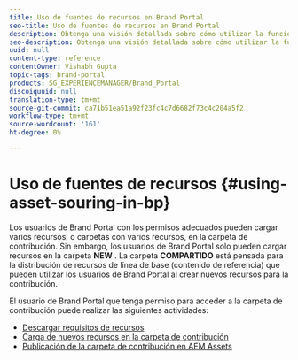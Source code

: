```yaml
---
title: Uso de fuentes de recursos en Brand Portal
seo-title: Uso de fuentes de recursos en Brand Portal
description: Obtenga una visión detallada sobre cómo utilizar la función de fuentes de recursos, cargar recursos en la carpeta de contribución y publicar la carpeta de contribución en AEM Assets de Brand Portal.
seo-description: Obtenga una visión detallada sobre cómo utilizar la función de fuentes de recursos, cargar recursos en la carpeta de contribución y publicar la carpeta de contribución en AEM Assets de Brand Portal.
uuid: null
content-type: reference
contentOwner: Vishabh Gupta
topic-tags: brand-portal
products: SG_EXPERIENCEMANAGER/Brand_Portal
discoiquuid: null
translation-type: tm+mt
source-git-commit: ca71b51ea51a92f23fc4c7d6682f73c4c204a5f2
workflow-type: tm+mt
source-wordcount: '161'
ht-degree: 0%

---
```



# Uso de fuentes de recursos {#using-asset-souring-in-bp}

Los usuarios de Brand Portal con los permisos adecuados pueden cargar varios recursos, o carpetas con varios recursos, en la carpeta de contribución. Sin embargo, los usuarios de Brand Portal solo pueden cargar recursos en la carpeta **NEW** . La carpeta **COMPARTIDO** está pensada para la distribución de recursos de línea de base (contenido de referencia) que pueden utilizar los usuarios de Brand Portal al crear nuevos recursos para la contribución.

El usuario de Brand Portal que tenga permiso para acceder a la carpeta de contribución puede realizar las siguientes actividades:

* [Descargar requisitos de recursos](brand-portal-download-asset-requirements.md)
* [Carga de nuevos recursos en la carpeta de contribución](brand-portal-upload-assets-to-contribution-folder.md)
* [Publicación de la carpeta de contribución en AEM Assets](brand-portal-publish-contribution-folder-to-aem-assets.md)